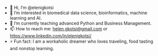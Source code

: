 - 👋 Hi, I’m @elenigkotsi
- 👀 I’m interested in biomedical data science, bioinformatics, machine learning and AI.
- 🌱 I’m currently teaching advanced Python and Business Management.
- 📫 How to reach me: helen.gkotsi@gmail.com or https://www.linkedin.com/in/elenigkotsi/
- ⚡ Fun fact: I am a workaholic dreamer who loves traveling, food tasting and nonstop learning.

<!---
elenigkotsi/elenigkotsi is a ✨ special ✨ repository because its `README.md` (this file) appears on your GitHub profile.
You can click the Preview link to take a look at your changes.
--->

